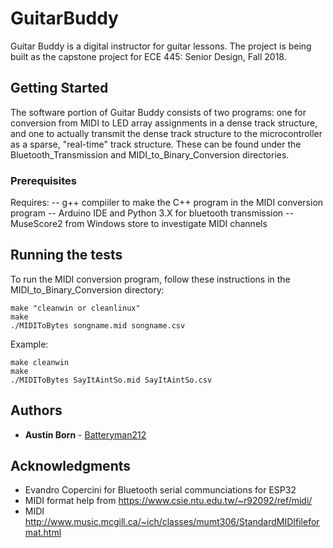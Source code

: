 # GuitarBuddy

Guitar Buddy is a digital instructor for guitar lessons. The project is being built as the capstone project for ECE 445: Senior Design, Fall 2018. 

## Getting Started

The software portion of Guitar Buddy consists of two programs: one for conversion from MIDI to LED array assignments in a dense track structure, and one to actually transmit the dense track structure to the microcontroller as a sparse, "real-time" track structure. These can be found under the Bluetooth_Transmission and MIDI_to_Binary_Conversion directories.

### Prerequisites

Requires:
-- g++ compiiler to make the C++ program in the MIDI conversion program
-- Arduino IDE and Python 3.X for bluetooth transmission
-- MuseScore2 from Windows store to investigate MIDI channels

## Running the tests

To run the MIDI conversion program, follow these instructions in the MIDI_to_Binary_Conversion directory:

```
make "cleanwin or cleanlinux"
make
./MIDIToBytes songname.mid songname.csv
```

Example:
```
make cleanwin
make
./MIDIToBytes SayItAintSo.mid SayItAintSo.csv
```

## Authors

* **Austin Born** - [Batteryman212](https://github.com/Batteryman212)


## Acknowledgments

* Evandro Copercini for Bluetooth serial communciations for ESP32
* MIDI format help from https://www.csie.ntu.edu.tw/~r92092/ref/midi/
* MIDI http://www.music.mcgill.ca/~ich/classes/mumt306/StandardMIDIfileformat.html
